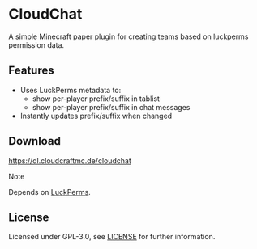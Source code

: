 # CloudChat

A simple Minecraft paper plugin for creating teams based on luckperms permission data.

## Features

- Uses LuckPerms metadata to:
  - show per-player prefix/suffix in tablist
  - show per-player prefix/suffix in chat messages
- Instantly updates prefix/suffix when changed

## Download

https://dl.cloudcraftmc.de/cloudchat

> [!NOTE]
> Depends
> on [LuckPerms](https://luckperms.net/).

## License

Licensed under GPL-3.0, see [LICENSE](./LICENSE) for further information.
